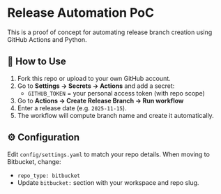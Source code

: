 # Release Automation PoC

This is a proof of concept for automating release branch creation using GitHub Actions and Python.

## 🚀 How to Use

1. Fork this repo or upload to your own GitHub account.
2. Go to **Settings → Secrets → Actions** and add a secret:
   - `GITHUB_TOKEN` = your personal access token (with repo scope)
3. Go to **Actions → Create Release Branch → Run workflow**
4. Enter a release date (e.g. `2025-11-15`).
5. The workflow will compute branch name and create it automatically.

## ⚙️ Configuration

Edit `config/settings.yaml` to match your repo details.
When moving to Bitbucket, change:
- `repo_type: bitbucket`
- Update `bitbucket:` section with your workspace and repo slug.
